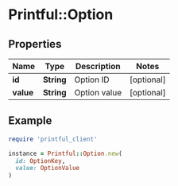 # Printful::Option

## Properties

| Name | Type | Description | Notes |
| ---- | ---- | ----------- | ----- |
| **id** | **String** | Option ID | [optional] |
| **value** | **String** | Option value | [optional] |

## Example

```ruby
require 'printful_client'

instance = Printful::Option.new(
  id: OptionKey,
  value: OptionValue
)
```

